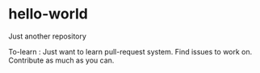 # hello-world
Just another repository

To-learn :
Just want to learn pull-request system.
Find issues to work on.
Contribute as much as you can.
